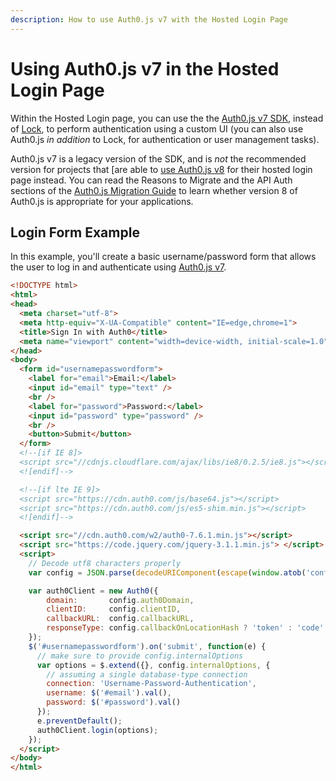 ```yaml
---
description: How to use Auth0.js v7 with the Hosted Login Page
---
```

# Using Auth0.js v7 in the Hosted Login Page

Within the Hosted Login page, you can use the the [Auth0.js v7 SDK](/libraries/auth0js/v87), instead of [Lock](/libraries/lock), to perform authentication using a custom UI (you can also use Auth0.js _in addition_ to Lock, for authentication or user management tasks).

Auth0.js v7 is a legacy version of the SDK, and is *not* the recommended version for projects that [are able to [use Auth0.js v8](/hosted-pages/login/auth0js/v8) for their hosted login page instead. You can read the Reasons to Migrate and the API Auth sections of the [Auth0.js Migration Guide](/libraries/auth0js/v8/migration-guide#reasons-to-migrate) to learn whether version 8 of Auth0.js is appropriate for your applications.

## Login Form Example

In this example, you'll create a basic username/password form that allows the user to log in and authenticate using [Auth0.js v7](/libraries/auth0js/v7).

```html
<!DOCTYPE html>
<html>
<head>
  <meta charset="utf-8">
  <meta http-equiv="X-UA-Compatible" content="IE=edge,chrome=1">
  <title>Sign In with Auth0</title>
  <meta name="viewport" content="width=device-width, initial-scale=1.0" />
</head>
<body>
  <form id="usernamepasswordform">
    <label for="email">Email:</label>
    <input id="email" type="text" />
    <br />
    <label for="password">Password:</label>
    <input id="password" type="password" />
    <br />
    <button>Submit</button>
  </form>
  <!--[if IE 8]>
  <script src="//cdnjs.cloudflare.com/ajax/libs/ie8/0.2.5/ie8.js"></script>
  <![endif]-->

  <!--[if lte IE 9]>
  <script src="https://cdn.auth0.com/js/base64.js"></script>
  <script src="https://cdn.auth0.com/js/es5-shim.min.js"></script>
  <![endif]-->

  <script src="//cdn.auth0.com/w2/auth0-7.6.1.min.js"></script>
  <script src="https://code.jquery.com/jquery-3.1.1.min.js"> </script>
  <script>
    // Decode utf8 characters properly
    var config = JSON.parse(decodeURIComponent(escape(window.atob('config'))));

    var auth0Client = new Auth0({
        domain:       config.auth0Domain,
        clientID:     config.clientID,
        callbackURL:  config.callbackURL,
        responseType: config.callbackOnLocationHash ? 'token' : 'code'
    });
    $('#usernamepasswordform').on('submit', function(e) {
      // make sure to provide config.internalOptions
      var options = $.extend({}, config.internalOptions, {
        // assuming a single database-type connection
        connection: 'Username-Password-Authentication',
        username: $('#email').val(),
        password: $('#password').val()
      });
      e.preventDefault();
      auth0Client.login(options);
    });
  </script>
</body>
</html>
```
